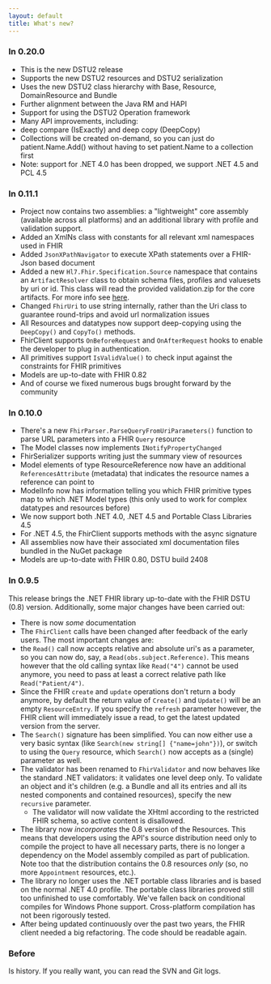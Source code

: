 ```yaml
---
layout: default
title: What's new?
---
```

### In 0.20.0
* This is the new DSTU2 release
* Supports the new DSTU2 resources and DSTU2 serialization
* Uses the new DSTU2 class hierarchy with Base, Resource, DomainResource and Bundle
* Further alignment between the Java RM and HAPI
* Support for using the DSTU2 Operation framework
* Many API improvements, including:
 * deep compare (IsExactly) and deep copy (DeepCopy)
 * Collections will be created on-demand, so you can just do patient.Name.Add() without having to set patient.Name to a collection first
* Note: support for .NET 4.0 has been dropped, we support .NET 4.5 and PCL 4.5

### In 0.11.1
* Project now contains two assemblies: a "lightweight" core assembly (available across all platforms) and an additional library with profile and validation support.
* Added an XmlNs class with constants for all relevant xml namespaces used in FHIR
* Added `JsonXPathNavigator` to execute XPath statements over a FHIR-Json based document
* Added a new `Hl7.Fhir.Specification.Source` namespace that contains an `ArtifactResolver` class to obtain schema files, profiles and valuesets by uri or id. This class will read the provided validation.zip for the core artifacts. For more info see [here](artifacts.html).
* Changed `FhirUri` to use string internally, rather than the Uri class to guarantee round-trips and avoid url normalization issues
* All Resources and datatypes now support deep-copying using the `DeepCopy()` and `CopyTo()` methods.
* FhirClient supports `OnBeforeRequest` and `OnAfterRequest` hooks to enable the developer to plug in authentication.
* All primitives support `IsValidValue()` to check input against the constraints for FHIR primitives
* Models are up-to-date with FHIR 0.82
* And of course we fixed numerous bugs brought forward by the community

### In 0.10.0
* There's a new `FhirParser.ParseQueryFromUriParameters()` function to parse URL parameters into a FHIR `Query` resource
* The Model classes now implements `INotifyPropertyChanged`
* FhirSerializer supports writing just the summary view of resources
* Model elements of type ResourceReference now have an additional `ReferencesAttribute` (metadata) that indicates the resource names a reference can point to
* ModelInfo now has information telling you which FHIR primitive types map to which .NET Model types (this only used to work for complex datatypes and resources before)
* We now support both .NET 4.0, .NET 4.5 and Portable Class Libraries 4.5
* For .NET 4.5, the FhirClient supports methods with the async signature
* All assemblies now have their associated xml documentation files bundled in the NuGet package
* Models are up-to-date with FHIR 0.80, DSTU build 2408

### In 0.9.5
This release brings the .NET FHIR library up-to-date with the FHIR DSTU (0.8) version. Additionally, some major changes have been carried out:

* There is now *some* documentation
* The `FhirClient` calls have been changed after feedback of the early users. The most important changes are:
 *	the `Read()` call now accepts relative and absolute uri's as a parameter, so you can now do, say, a `Read(obs.subject.Reference)`. This means however that the old calling syntax like `Read("4")` cannot be used anymore, you need to pass at least a correct relative path like `Read("Patient/4")`.
 * Since the FHIR `create` and `update` operations don't return a body anymore, by default the return value of `Create()` and `Update()` will be an empty `ResourceEntry`. If you specify the `refresh` parameter however, the FHIR client will immediately issue a read, to get the latest updated version from the server.
 * The `Search()` signature has been simplified. You can now either use a very basic syntax (like `Search(new string[] {"name=john"})`), or switch to using the `Query` resource, which `Search()` now accepts as a (single) parameter as well.
* The validator has been renamed to `FhirValidator` and now behaves like the standard .NET validators: it validates one level deep only. To validate an object and it's children (e.g. a Bundle and all its entries and all its nested components and contained resources), specify the new `recursive` parameter.
	* The validator will now validate the XHtml according to the restricted FHIR schema, so active content is disallowed. 
*  The library now *incorporates* the 0.8 version of the Resources. This means that developers using the API's source distribution need only to compile the project to have all necessary parts, there is no longer a dependency on the Model assembly compiled as part of publication. Note too that the distribution contains the 0.8 resources *only* (so, no more `Appointment` resources, etc.).
* The library no longer uses the .NET portable class libraries and is based on the normal .NET 4.0 profile. The portable class libraries proved still too unfinished to use comfortably. We've fallen back on conditional compiles for Windows Phone support. Cross-platform compilation has not been rigorously tested.
* After being updated continuously over the past two years, the FHIR client needed a big refactoring. The code should be readable again.

### Before
Is history. If you really want, you can read the SVN and Git logs.
